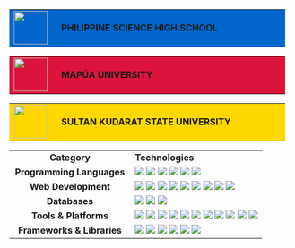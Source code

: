 <div align="center">


<table><tr><td bgcolor="#0066CC" height="35"><img src="https://github.com/user-attachments/assets/ab0e78f6-62a5-480d-bf12-def7a91a969a" height="60"/></td><td bgcolor="#0066CC" width="400"><b>&nbsp;&nbsp;PHILIPPINE SCIENCE HIGH SCHOOL&nbsp;&nbsp;</b></td></tr></table>

<table><tr><td bgcolor="#DC143C" height="35"><img src="https://github.com/user-attachments/assets/5d790748-f8eb-4f26-98b3-5838310d2e7a" height="60"/></td><td bgcolor="#DC143C" width="400"><b>&nbsp;&nbsp;MAPÚA UNIVERSITY&nbsp;&nbsp;</b></td></tr></table>

<table><tr><td bgcolor="#FFD700" height="35"><img src="https://github.com/user-attachments/assets/f97dc454-7404-4b75-b93f-b26a6aec3d4a" height="60"/></td><td bgcolor="#FFD700" width="400"><b>&nbsp;&nbsp;SULTAN KUDARAT STATE UNIVERSITY&nbsp;&nbsp;</b></td></tr></table>

</div>

<table>
  <tr>
    <td align="center" width="200"><strong>Category</strong></td>
    <td><strong>Technologies</strong></td>
  </tr>

  <tr>
    <td align="center"><strong>Programming Languages</strong></td>
    <td>
      <img src="https://img.shields.io/badge/JavaScript-F7DF1E?style=for-the-badge&logo=javascript&logoColor=black"/>
      <img src="https://img.shields.io/badge/Java-ED8B00?style=for-the-badge&logo=openjdk&logoColor=white"/>
      <img src="https://img.shields.io/badge/C%23-239120?style=for-the-badge&logo=c-sharp&logoColor=white"/>
      <img src="https://img.shields.io/badge/C++-00599C?style=for-the-badge&logo=cplusplus&logoColor=white"/>
      <img src="https://img.shields.io/badge/Python-3776AB?style=for-the-badge&logo=python&logoColor=white"/>
      <img src="https://img.shields.io/badge/SQL-4479A1?style=for-the-badge&logo=mysql&logoColor=white"/>
    </td>
  </tr>

  <tr>
    <td align="center"><strong>Web Development</strong></td>
    <td>
      <img src="https://img.shields.io/badge/HTML5-E34F26?style=for-the-badge&logo=html5&logoColor=white"/>
      <img src="https://img.shields.io/badge/Canvas-E34F26?style=for-the-badge&logo=html5&logoColor=white"/>
      <img src="https://img.shields.io/badge/CSS3-1572B6?style=for-the-badge&logo=css3&logoColor=white"/>
      <img src="https://img.shields.io/badge/AJAX-0088CC?style=for-the-badge"/>
      <img src="https://img.shields.io/badge/JSON-000000?style=for-the-badge&logo=json&logoColor=white"/>
      <img src="https://img.shields.io/badge/Express-000000?style=for-the-badge&logo=express&logoColor=white"/>
      <img src="https://img.shields.io/badge/PHP-777BB4?style=for-the-badge&logo=php&logoColor=white"/>
      <img src="https://img.shields.io/badge/Axios-5A29E4?style=for-the-badge&logo=axios&logoColor=white"/>
      <img src="https://img.shields.io/badge/Node.js-339933?style=for-the-badge&logo=nodedotjs&logoColor=white"/>
    </td>
  </tr>

  <tr>
    <td align="center"><strong>Databases</strong></td>
    <td>
      <img src="https://img.shields.io/badge/MongoDB-47A248?style=for-the-badge&logo=mongodb&logoColor=white"/>
      <img src="https://img.shields.io/badge/PostgreSQL-4169E1?style=for-the-badge&logo=postgresql&logoColor=white"/>
      <img src="https://img.shields.io/badge/MySQL-4479A1?style=for-the-badge&logo=mysql&logoColor=white"/>
    </td>
  </tr>

  <tr>
    <td align="center"><strong>Tools & Platforms</strong></td>
    <td>
      <img src="https://img.shields.io/badge/AutoCAD-E51050?style=for-the-badge&logo=autodesk&logoColor=white"/>
      <img src="https://img.shields.io/badge/Git-F05032?style=for-the-badge&logo=git&logoColor=white"/>
      <img src="https://img.shields.io/badge/VS_Code-007ACC?style=for-the-badge&logo=visual-studio-code&logoColor=white"/>
      <img src="https://img.shields.io/badge/Visual_Studio-5C2D91?style=for-the-badge&logo=visual-studio&logoColor=white"/>
      <img src="https://img.shields.io/badge/NetBeans-1B6AC6?style=for-the-badge&logo=apache-netbeans-ide&logoColor=white"/>
      <img src="https://img.shields.io/badge/Android_Studio-3DDC84?style=for-the-badge&logo=android-studio&logoColor=white"/>
      <img src="https://img.shields.io/badge/Code::Blocks-41AD48?style=for-the-badge&logo=codeblocks&logoColor=white"/>
      <img src="https://img.shields.io/badge/KiCad-314CB0?style=for-the-badge&logo=kicad&logoColor=white"/>
      <img src="https://img.shields.io/badge/Arduino_IDE-00979D?style=for-the-badge&logo=arduino&logoColor=white"/>
      <img src="https://img.shields.io/badge/Vite-646CFF?style=for-the-badge&logo=vite&logoColor=white"/>
      <img src="https://img.shields.io/badge/Capacitor-119EFF?style=for-the-badge&logo=capacitor&logoColor=white"/>
    </td>
  </tr>

  <tr>
    <td align="center"><strong>Frameworks & Libraries</strong></td>
    <td>
      <img src="https://img.shields.io/badge/Laravel-FF2D20?style=for-the-badge&logo=laravel&logoColor=white"/>
      <img src="https://img.shields.io/badge/Chart.js-FF6384?style=for-the-badge&logo=chart.js&logoColor=white"/>
      <img src="https://img.shields.io/badge/CodeIgniter-EF4223?style=for-the-badge&logo=codeigniter&logoColor=white"/>
      <img src="https://img.shields.io/badge/Bootstrap-7952B3?style=for-the-badge&logo=bootstrap&logoColor=white"/>
      <img src="https://img.shields.io/badge/React-61DAFB?style=for-the-badge&logo=react&logoColor=black"/>
      <img src="https://img.shields.io/badge/Tailwind_CSS-06B6D4?style=for-the-badge&logo=tailwindcss&logoColor=white"/>
    </td>
  </tr>
